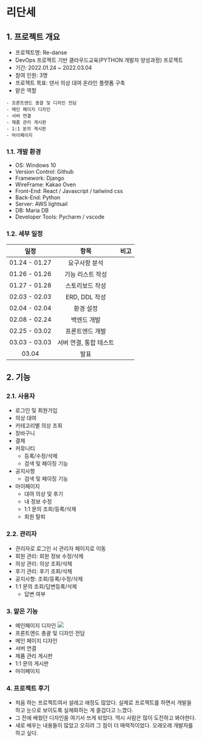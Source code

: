 # 리단세

## 1. 프로젝트 개요
- 프로젝트명: Re-danse
- DevOps 프로젝트 기반 클라우드교육(PYTHON 개발자 양성과정) 프로젝트
- 기간: 2022.01.24 ~ 2022.03.04
- 참여 인원: 3명
- 프로젝트 목표: 댄서 의상 대여 온라인 플랫폼 구축 
- 맡은 역할
``` text
- 프론트엔드 총괄 및 디자인 전담
- 메인 페이지 디자인
- 서버 연결
- 제품 관리 게시판
- 1:1 문의 게시판
- 마이페이지
```

### 1.1. 개발 환경
- OS: Windows 10 
- Version Control: Github
- Framework: Django
- WireFrame: Kakao Oven
- Front-End: React / Javascript / tailwind css
- Back-End: Python
- Server: AWS lightsail 
- DB: Maria DB
- Developer Tools: Pycharm / vscode


### 1.2. 세부 일정
|일정|항목|비고|
|:---:|:---:|:---:|
|01.24 - 01.27|요구사항 분석|
|01.26 - 01.26|기능 리스트 작성|
|01.27 - 01.28|스토리보드 작성
|02.03 - 02.03|ERD, DDL 작성
|02.04 - 02.04|환경 설정
|02.08 - 02.24|백엔드 개발
|02.25 - 03.02|프론트엔드 개발
|03.03 - 03.03|서버 연결, 통합 테스트
|03.04|발표|

## 2. 기능

### 2.1. 사용자
- 로그인 및 회원가입
- 의상 대여
- 카테고리별 의상 조회
- 장바구니
- 결제
- 커뮤니티
  - 등록/수정/삭제
  - 검색 및 페이징 기능
- 공지사항
  - 검색 및 페이징 기능
- 마이페이지
  - 대여 의상 및 후기 
  - 내 정보 수정
  - 1:1 문의 조회/등록/삭제
  - 회원 탈퇴

### 2.2. 관리자
- 관리자로 로그인 시 관리자 페이지로 이동
- 회원 관리: 회원 정보 수정/삭제
- 의상 관리: 의상 조회/삭제
- 후기 관리: 후기 조회/삭제
- 공지사항: 조회/등록/수정/삭제
- 1:1 문의 조회/답변등록/삭제
  - 답변 여부 

### 3. 맡은 기능
- 메인페이지 디자인
![](main3.gif)
- 프론트엔드 총괄 및 디자인 전담
- 메인 페이지 디자인
- 서버 연결
- 제품 관리 게시판
- 1:1 문의 게시판
- 마이페이지

### 4. 프로젝트 후기
- 처음 하는 프로젝트여서 설레고 애정도 많았다. 실제로 프로젝트를 하면서 개발을 하고 눈으로 보이도록 실체화하는 게 즐겁다고 느꼈다. 
- 그 전에 배웠던 디자인을 여기서 쓰게 되었다. 역시 사람은 많이 도전하고 봐야한다. 
- 새로 배우는 내용들이 많았고 오히려 그 점이 더 매력적이었다. 오래오래 개발자를 하고 싶다. 

